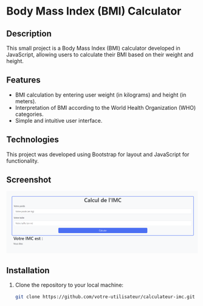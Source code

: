 # Body Mass Index (BMI) Calculator

## Description
This small project is a Body Mass Index (BMI) calculator developed in JavaScript, allowing users to calculate their BMI based on their weight and height.

## Features
- BMI calculation by entering user weight (in kilograms) and height (in meters).
- Interpretation of BMI according to the World Health Organization (WHO) categories.
- Simple and intuitive user interface.

## Technologies
This project was developed using Bootstrap for layout and JavaScript for functionality.

## Screenshot
![Capture d'écran](screenshots/IMC.png)

## Installation
1. Clone the repository to your local machine:
   ```bash
   git clone https://github.com/votre-utilisateur/calculateur-imc.git
